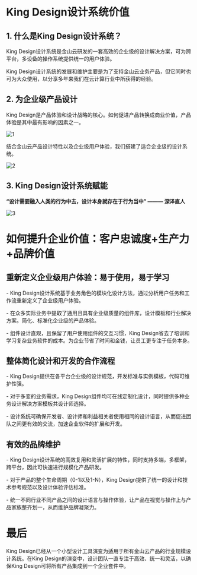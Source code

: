# King Design设计系统价值

## 1. 什么是King Design设计系统？

King Design设计系统是⾦⼭云研发的⼀套⾼效的企业级的设计解决⽅案，可为跨平台，多设备的操作系统提供统⼀的⽤户体验。

King Design设计系统的发展和维护主要是为了⽀持⾦⼭云业务产品，但它同时也可为⼤众使⽤，以分享多年来我们在云计算⾏业中所获得的经验。

## 2. 为企业级产品设计

King Design是产品体验和设计战略的核⼼。如何促进产品转换成商业价值，产品体验是其中最有影响的因素之⼀。

![1](/imgs/design_new/value/1.png)

结合⾦⼭云产品设计特性以及企业级⽤户体验，我们搭建了适合企业级的设计系统。

![2](/imgs/design_new/value/2.png)

## 3. King Design设计系统赋能

**“设计需要融⼊⼈类的⾏为中去，设计本身就存在于⾏为当中” ——— 深泽直⼈**

![3](/imgs/design_new/value/3.png)

# 如何提升企业价值：客户忠诚度+⽣产⼒+品牌价值



## 重新定义企业级⽤户体验：易于使⽤，易于学习

\- King Design设计系统基于业务⻆⾊的模块化设计⽅法，通过分析⽤户任务和⼯作流重新定义了企业级⽤户体验。

\- 在众多实际业务中提取了通⽤且具有企业级质量的组件库，设计模板和⾏业解决⽅案。简化、标准化企业级的产品体验。

\- 组件设计直观，且保留了⽤户使⽤组件的交互习惯，King Design省去了培训和学习复杂业务软件的成本。为企业节省了时间和⾦钱，让员⼯更专注于任务本身。



## 整体简化设计和开发的合作流程

\- King Design提供在各平台企业级的设计规范，开发标准与实例模板，代码可维护性强。

\- 对于多变的业务需求，King Design组件均可在线定制化设计，同时提供多种业务设计解决⽅案模板共设计师选择。

\- 设计系统可确保开发者、设计师和利益相关者使⽤相同的设计语⾔，从⽽促进团队之间更有效的交流，加速企业软件的扩展和开发。



## 有效的品牌维护

\- King Design设计系统的⾼效复⽤和灵活扩展的特性，同时⽀持多端，多框架，跨平台，因此可快速进⾏规模化产品研发。

\- 对于产品的整个⽣命周期（0-1以及1-N），King Design提供了统⼀的设计和技术参考规范以及设计体验评估标准。

\- 统⼀不同⾏业不同产品之间的设计语⾔与操作体验，让产品在视觉与操作上与产品家族整⻬划⼀，从⽽维护品牌凝聚⼒。



# 最后

King Design已经从⼀个⼩型设计⼯具演变为适⽤于所有⾦⼭云产品的⾏业规模设计系统。在King Design的演变中，设计团队⼀直专注于⾼效、统⼀和灵活，以确保King Design可将所有产品集成到⼀个企业套件中。
